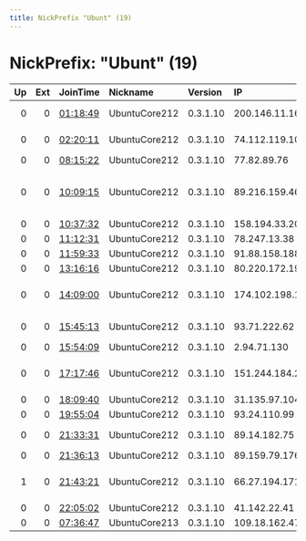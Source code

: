 ```yaml
---
title: NickPrefix "Ubunt" (19)
---
```


# NickPrefix: "Ubunt" (19)

|   Up |   Ext | JoinTime                                                                                            | Nickname      | Version   | IP              | AS                                      | CC   |   ORp |   Dirp | OS    | Contact   |   eFamMembers |
|-----:|------:|:----------------------------------------------------------------------------------------------------|:--------------|:----------|:----------------|:----------------------------------------|:-----|------:|-------:|:------|:----------|--------------:|
|    0 |     0 | [01:18:49](https://metrics.torproject.org/rs.html#details/D0F289E489CDA6765221ED4A46B22064E9C6F95E) | UbuntuCore212 | 0.3.1.10  | 200.146.11.166  | TELEFu00D4NICA BRASIL S.A               | br   | 46169 |      0 | Linux | None      |             1 |
|    0 |     0 | [02:20:11](https://metrics.torproject.org/rs.html#details/CAE612EB82DC3DE64CAFADAD4112290B7DB4928E) | UbuntuCore212 | 0.3.1.10  | 74.112.119.104  | Hancock Rural Telephone Corp.           | us   | 43079 |      0 | Linux | None      |             1 |
|    0 |     0 | [08:15:22](https://metrics.torproject.org/rs.html#details/6F396CD91C98DB6281516179F2AEBC7D62A1CF4F) | UbuntuCore212 | 0.3.1.10  | 77.82.89.76     | Rostelecom                              | ru   | 38319 |      0 | Linux | None      |             1 |
|    0 |     0 | [10:09:15](https://metrics.torproject.org/rs.html#details/CB695EE4D18E2752FEDF66D0DFCFC76EFDB930EF) | UbuntuCore212 | 0.3.1.10  | 89.216.159.46   | Serbia BroadBand-Srpske Kablovske mreze | rs   | 40071 |      0 | Linux | None      |             1 |
|    0 |     0 | [10:37:32](https://metrics.torproject.org/rs.html#details/5A99F4CED8F99EC9A42E4714C133114A383377AB) | UbuntuCore212 | 0.3.1.10  | 158.194.33.20   | CESNET z.s.p.o.                         | cz   | 39117 |      0 | Linux | None      |             1 |
|    0 |     0 | [11:12:31](https://metrics.torproject.org/rs.html#details/4701FF70D8E1759E33ED3F76ECF1C123943108C8) | UbuntuCore212 | 0.3.1.10  | 78.247.13.38    | Free SAS                                | fr   | 46598 |      0 | Linux | None      |             1 |
|    0 |     0 | [11:59:33](https://metrics.torproject.org/rs.html#details/4E1E3F1F19D16425BEBD6972477F4829D0BDE6FC) | UbuntuCore212 | 0.3.1.10  | 91.88.158.188   | Manche Telecom                          | fr   | 40315 |      0 | Linux | None      |             1 |
|    0 |     0 | [13:16:16](https://metrics.torproject.org/rs.html#details/0AC9789DC231C9F260AF518232307D561E3F1E4D) | UbuntuCore212 | 0.3.1.10  | 80.220.172.192  | Telia Finland Oyj                       | fi   | 35417 |      0 | Linux | None      |             1 |
|    0 |     0 | [14:09:00](https://metrics.torproject.org/rs.html#details/6C9D9CE38A249E75DB9B55AE5172CFB3E0A7C725) | UbuntuCore212 | 0.3.1.10  | 174.102.198.116 | Time Warner Cable Internet LLC          | us   | 40961 |      0 | Linux | None      |             1 |
|    0 |     0 | [15:45:13](https://metrics.torproject.org/rs.html#details/75C200AC89C428D89D2FF6F43B2B3B9E2B390768) | UbuntuCore212 | 0.3.1.10  | 93.71.222.62    | Vodafone Italia S.p.A.                  | it   | 46239 |      0 | Linux | None      |             1 |
|    0 |     0 | [15:54:09](https://metrics.torproject.org/rs.html#details/029CF29945A16ED0802B98A00D89B5AF5BD1A347) | UbuntuCore212 | 0.3.1.10  | 2.94.71.130     | VimpelCom                               | ru   | 35617 |      0 | Linux | None      |             1 |
|    0 |     0 | [17:17:46](https://metrics.torproject.org/rs.html#details/2008C86A32DF1C06AFD90CB9D3990D45500C0446) | UbuntuCore212 | 0.3.1.10  | 151.244.184.241 | Pishgaman Toseeh Ertebatat Company Priv | ir   | 34903 |      0 | Linux | None      |             1 |
|    0 |     0 | [18:09:40](https://metrics.torproject.org/rs.html#details/C901066ACE0F2BB2B4ECE478C5C4EFB2EF11BEB4) | UbuntuCore212 | 0.3.1.10  | 31.135.97.104   | Ltd. Cypher                             | ua   | 34423 |      0 | Linux | None      |             1 |
|    0 |     0 | [19:55:04](https://metrics.torproject.org/rs.html#details/3934423328703AF4BC6F4E27B60FFC5EA274D10F) | UbuntuCore212 | 0.3.1.10  | 93.24.110.99    | SFR SA                                  | fr   | 41057 |      0 | Linux | None      |             1 |
|    0 |     0 | [21:33:31](https://metrics.torproject.org/rs.html#details/DDB1BE8610009DE249C037F8A2C3D2E6FDD31DC9) | UbuntuCore212 | 0.3.1.10  | 89.14.182.75    | Telefonica Germany                      | de   | 36331 |      0 | Linux | None      |             1 |
|    0 |     0 | [21:36:13](https://metrics.torproject.org/rs.html#details/477FAF1F67BFA8EB9A9554449EABBCCDDF4AA6B8) | UbuntuCore212 | 0.3.1.10  | 89.159.79.176   | SFR SA                                  | fr   | 33585 |      0 | Linux | None      |             1 |
|    1 |     0 | [21:43:21](https://metrics.torproject.org/rs.html#details/C889F16BC2F63848E9E8E8D8C7FDF767EB4C2EB5) | UbuntuCore212 | 0.3.1.10  | 66.27.194.171   | Time Warner Cable Internet LLC          | us   | 39987 |      0 | Linux | None      |             1 |
|    0 |     0 | [22:05:02](https://metrics.torproject.org/rs.html#details/45327A5A410FC2B4316FE00B6DA1ACDD5FC89DB4) | UbuntuCore212 | 0.3.1.10  | 41.142.22.41    | MT-MPLS                                 | ma   | 34973 |      0 | Linux | None      |             1 |
|    0 |     0 | [07:36:47](https://metrics.torproject.org/rs.html#details/465ED88B306F0C8622439A90A99CAC15520B38B5) | UbuntuCore213 | 0.3.1.10  | 109.18.162.47   | SFR SA                                  | fr   | 32829 |      0 | Linux | None      |             1 |
